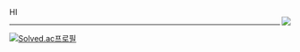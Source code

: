 
<div align="center">
  <div align="left">
    HI
  </div>
  
  <a href="https://github.com/hyeokjin-eun">
  <img align="right" src="https://github-readme-stats.vercel.app/api?username=hyeokjin-eun&show_icons=true&theme=radical" />
  </a>
</div>

<!-- [![hyeokjin's GitHub stats](https://github-readme-stats.vercel.app/api?username=hyeokjin-eun)](https://github.com/anuraghazra/github-readme-stats) -->

---
[![Solved.ac프로필](http://mazassumnida.wtf/api/v2/generate_badge?boj=gurwls2399)](https://solved.ac/gurwls2399)

<!-- ![hyeokjin's GitHub Stats](https://github-readme-stats.vercel.app/api?username=hyeokjun-eun&count_private=true&theme=aura&show_icons=true)-->

<!--
**hyeokjin-eun/hyeokjin-eun** is a ✨ _special_ ✨ repository because its `README.md` (this file) appears on your GitHub profile.

Here are some ideas to get you started:

- 🔭 I’m currently working on ...
- 🌱 I’m currently learning ...
- 👯 I’m looking to collaborate on ...
- 🤔 I’m looking for help with ...
- 💬 Ask me about ...
- 📫 How to reach me: ...
- 😄 Pronouns: ...
- ⚡ Fun fact: ...
-->

